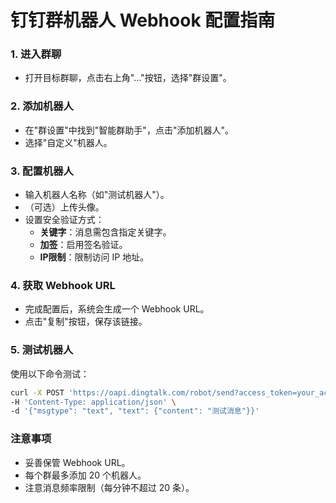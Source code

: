 # 钉钉群机器人 Webhook 配置指南

### **1. 进入群聊**

- 打开目标群聊，点击右上角"..."按钮，选择"群设置"。

### **2. 添加机器人**

- 在"群设置"中找到"智能群助手"，点击"添加机器人"。
- 选择"自定义"机器人。

### **3. 配置机器人**

- 输入机器人名称（如"测试机器人"）。
- （可选）上传头像。
- 设置安全验证方式：
  - **关键字**：消息需包含指定关键字。
  - **加签**：启用签名验证。
  - **IP限制**：限制访问 IP 地址。

### **4. 获取 Webhook URL**

- 完成配置后，系统会生成一个 Webhook URL。
- 点击"复制"按钮，保存该链接。

### **5. 测试机器人**

使用以下命令测试：

```bash
curl -X POST 'https://oapi.dingtalk.com/robot/send?access_token=your_access_token' \
-H 'Content-Type: application/json' \
-d '{"msgtype": "text", "text": {"content": "测试消息"}}'
```

### **注意事项**

- 妥善保管 Webhook URL。
- 每个群最多添加 20 个机器人。
- 注意消息频率限制（每分钟不超过 20 条）。

